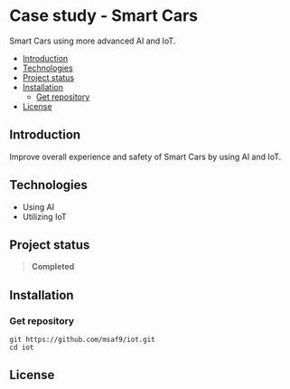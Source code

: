 <h1> Case study - Smart Cars </h1>
Smart Cars using more advanced AI and IoT.

- [Introduction](#introduction)
- [Technologies](#technologies)
- [Project status](#project-status)
- [Installation](#installation)
  - [Get repository](#get-repository)
- [License](#license)

## Introduction

Improve overall experience and safety of Smart Cars by using AI and IoT.

## Technologies

- Using AI
- Utilizing IoT

## Project status

> **Completed**

## Installation

### Get repository

```git
git https://github.com/msaf9/iot.git
cd iot
```

## License
